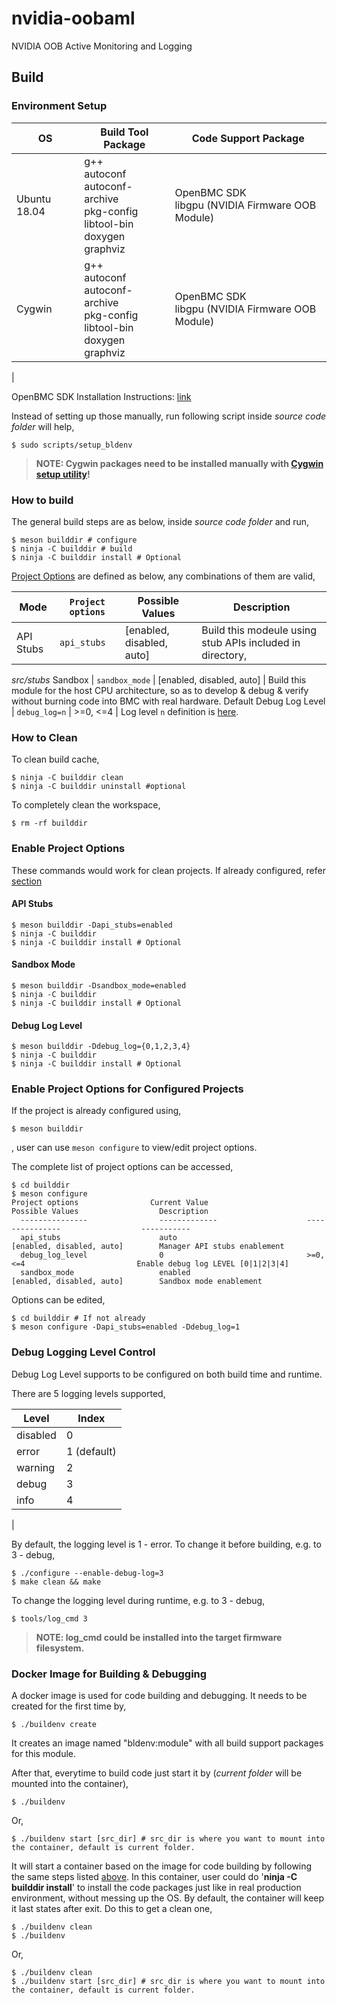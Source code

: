 # nvidia-oobaml

NVIDIA OOB Active Monitoring and Logging

## Build
### Environment Setup
 
OS | Build Tool Package | Code Support Package
--- | --- | ---
Ubuntu 18.04 | g++<br>autoconf<br>autoconf-archive<br>pkg-config<br>libtool-bin<br>doxygen<br>graphviz | OpenBMC SDK<br>libgpu (NVIDIA Firmware OOB Module)
Cygwin | g++<br>autoconf<br>autoconf-archive<br>pkg-config<br>libtool-bin<br>doxygen<br>graphviz | OpenBMC SDK<br>libgpu (NVIDIA Firmware OOB Module)
|
 
OpenBMC SDK Installation Instructions: [link](https://github.com/openbmc/docs/blob/master/development/dev-environment.md#download-and-install-sdk)
 
Instead of setting up those manually, run following script inside *source code folder* will help,
``` shell
$ sudo scripts/setup_bldenv
```
>**NOTE: Cygwin packages need to be installed manually with [Cygwin setup utility](https://www.cygwin.com/setup-x86_64.exe)!**
 
### How to build
The general build steps are as below, inside *source code folder* and run,
```
$ meson builddir # configure 
$ ninja -C builddir # build
$ ninja -C builddir install # Optional
```


[Project Options](#tablebuildmode) are defined as below, any combinations of them are valid,
<a id="tablebuildmode"></a>
 
Mode | `Project options` | Possible Values | Description
--- | --- | --- | ---
API Stubs | `api_stubs` | [enabled, disabled, auto] | Build this modeule using stub APIs included in directory,
*src/stubs*
Sandbox | `sandbox_mode` | [enabled, disabled, auto] | Build this module for the host CPU architecture, so as to develop & debug & verify without burning code into BMC with real hardware.
Default Debug Log Level | `debug_log=n` | >=0, <=4 | Log level `n` definition is [here](#tabledbgloglevel).
 
 ### How to Clean
To clean build cache,
``` shell
$ ninja -C builddir clean
$ ninja -C builddir uninstall #optional
```
 
To completely clean the workspace,
``` shell
$ rm -rf builddir
```

 ### Enable Project Options
 These commands would work for clean projects. If already configured, refer [section](#enable-project-options-for-configured-projects)

 #### API Stubs
 ``` shell
 $ meson builddir -Dapi_stubs=enabled
 $ ninja -C builddir
 $ ninja -C builddir install # Optional
 ```

 #### Sandbox Mode
 ``` shell
 $ meson builddir -Dsandbox_mode=enabled
 $ ninja -C builddir
 $ ninja -C builddir install # Optional
 ```

 #### Debug Log Level
 ``` shell
 $ meson builddir -Ddebug_log={0,1,2,3,4}
 $ ninja -C builddir
 $ ninja -C builddir install # Optional
 ```
 ### Enable Project Options for Configured Projects
 If the project is already configured using,
 ``` shell
 $ meson builddir
 ```
 , user can use `meson configure` to view/edit project options.

The complete list of project options can be accessed,
``` shell
$ cd builddir
$ meson configure
Project options                Current Value                    Possible Values                  Description
  ---------------                -------------                    ---------------                  -----------
  api_stubs                      auto                             [enabled, disabled, auto]        Manager API stubs enablement
  debug_log_level                0                                >=0, <=4                         Enable debug log LEVEL [0|1|2|3|4]
  sandbox_mode                   enabled                          [enabled, disabled, auto]        Sandbox mode enablement
```

Options can be edited,
``` shell
$ cd builddir # If not already
$ meson configure -Dapi_stubs=enabled -Ddebug_log=1
```

### Debug Logging Level Control
Debug Log Level supports to be configured on both build time and runtime.
 
There are 5 logging levels supported,
<a id="tabledbgloglevel"></a>
 
Level | Index
--- | ---
disabled | 0
error | 1 (default)
warning | 2
debug | 3
info | 4
|
 
By default, the logging level is 1 - error. To change it before building, e.g. to 3 - debug,
``` shell
$ ./configure --enable-debug-log=3
$ make clean && make
```
 
To change the logging level during runtime, e.g. to 3 - debug,
``` shell
$ tools/log_cmd 3
```
>**NOTE: log_cmd could be installed into the target firmware filesystem.**

### Docker Image for Building & Debugging
A docker image is used for code building and debugging. It needs to be created for the first time by,
``` shell
$ ./buildenv create
```
It creates an image named "bldenv:module" with all build support packages for this module.
 
After that, everytime to build code just start it by (*current folder* will be mounted into the container),
``` shell
$ ./buildenv
```
Or,
``` shell
$ ./buildenv start [src_dir] # src_dir is where you want to mount into the container, default is current folder.
```
It will start a container based on the image for code building by following the same steps listed [above](#how-to-build).
In this container, user could do '**ninja -C builddir install**' to install the code packages just like in real production environment, without messing up the OS.
By default, the container will keep it last states after exit. Do this to get a clean one,
``` shell
$ ./buildenv clean
$ ./buildenv
```
Or,
``` shell
$ ./buildenv clean
$ ./buildenv start [src_dir] # src_dir is where you want to mount into the container, default is current folder.
```